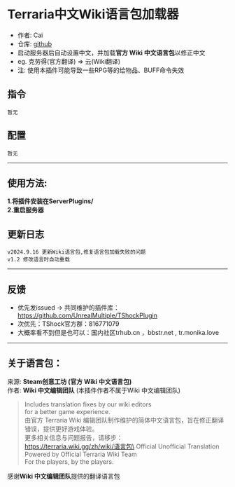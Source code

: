 # Terraria中文Wiki语言包加载器

- 作者: Cai
- 仓库: [github](https://github.com/ACaiCat/WikiLangPackLoader)
- 启动服务器后自动设置中文，并加载**官方 Wiki 中文语言包**以修正中文
- eg. 克劳得(官方翻译) => 云(Wiki翻译)
- 注: 使用本插件可能导致一些RPG等的给物品、BUFF命令失效

## 指令

```
暂无  
```

## 配置

```
暂无  
```

----------

## 使用方法:

**1.将插件安装在ServerPlugins/\
2.重启服务器**

## 更新日志

```
v2024.9.16 更新Wiki语言包,修复语言包加载失败的问题
v1.2 修改语言时自动重载  
```

----------

## 反馈

- 优先发issued -> 共同维护的插件库：https://github.com/UnrealMultiple/TShockPlugin
- 次优先：TShock官方群：816771079
- 大概率看不到但是也可以：国内社区trhub.cn ，bbstr.net , tr.monika.love

----------

## 关于语言包：

来源: **Steam创意工坊 (官方 Wiki 中文语言包)**\
作者: **Wiki 中文编辑团队** (本插件作者不属于Wiki 中文编辑团队)

> Includes translation fixes by our wiki editors\
> for a better game experience.\
> 由官方 Terraria Wiki 编辑团队制作维护的简体中文语言包，旨在修正翻译错误，提供更好游戏体验。\
> 更多相关信息与问题报告，请移步：\
> https://terraria.wiki.gg/zh/wiki/语言包\
> Official Unofficial Translation\
> Powered by Official Terraria Wiki Team\
> For the players, by the players.

感谢**Wiki 中文编辑团队**提供的翻译语言包
